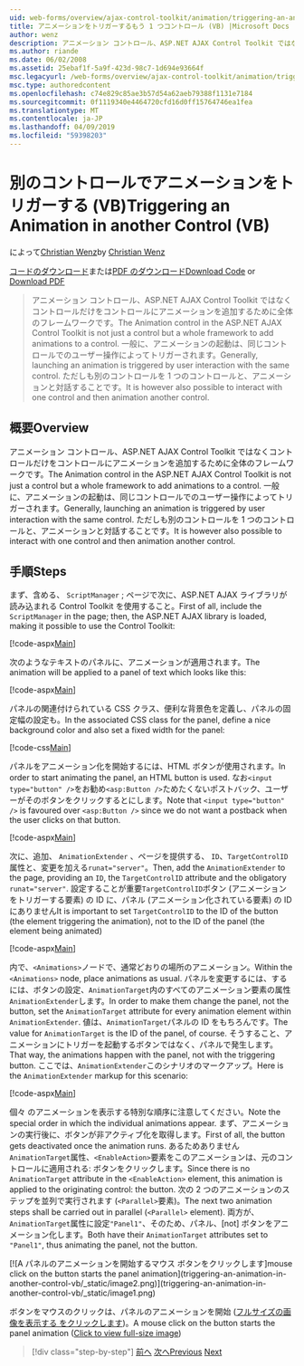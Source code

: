 ```yaml
---
uid: web-forms/overview/ajax-control-toolkit/animation/triggering-an-animation-in-another-control-vb
title: アニメーションをトリガーするもう 1 つコントロール (VB) |Microsoft Docs
author: wenz
description: アニメーション コントロール、ASP.NET AJAX Control Toolkit ではなくコントロールだけをコントロールにアニメーションを追加するために全体のフレームワークです。 一般に、起動する.
ms.author: riande
ms.date: 06/02/2008
ms.assetid: 25ebaf1f-5a9f-423d-98c7-1d694e93664f
msc.legacyurl: /web-forms/overview/ajax-control-toolkit/animation/triggering-an-animation-in-another-control-vb
msc.type: authoredcontent
ms.openlocfilehash: c74e829c85ae3b57d54a62aeb79388f1131e7184
ms.sourcegitcommit: 0f1119340e4464720cfd16d0ff15764746ea1fea
ms.translationtype: MT
ms.contentlocale: ja-JP
ms.lasthandoff: 04/09/2019
ms.locfileid: "59398203"
---
```

# <a name="triggering-an-animation-in-another-control-vb"></a><span data-ttu-id="01eaf-104">別のコントロールでアニメーションをトリガーする (VB)</span><span class="sxs-lookup"><span data-stu-id="01eaf-104">Triggering an Animation in another Control (VB)</span></span>

<span data-ttu-id="01eaf-105">によって[Christian Wenz](https://github.com/wenz)</span><span class="sxs-lookup"><span data-stu-id="01eaf-105">by [Christian Wenz](https://github.com/wenz)</span></span>

<span data-ttu-id="01eaf-106">[コードのダウンロード](http://download.microsoft.com/download/f/9/a/f9a26acd-8df4-4484-8a18-199e4598f411/Animation8.vb.zip)または[PDF のダウンロード](http://download.microsoft.com/download/6/7/1/6718d452-ff89-4d3f-a90e-c74ec2d636a3/animation8VB.pdf)</span><span class="sxs-lookup"><span data-stu-id="01eaf-106">[Download Code](http://download.microsoft.com/download/f/9/a/f9a26acd-8df4-4484-8a18-199e4598f411/Animation8.vb.zip) or [Download PDF](http://download.microsoft.com/download/6/7/1/6718d452-ff89-4d3f-a90e-c74ec2d636a3/animation8VB.pdf)</span></span>

> <span data-ttu-id="01eaf-107">アニメーション コントロール、ASP.NET AJAX Control Toolkit ではなくコントロールだけをコントロールにアニメーションを追加するために全体のフレームワークです。</span><span class="sxs-lookup"><span data-stu-id="01eaf-107">The Animation control in the ASP.NET AJAX Control Toolkit is not just a control but a whole framework to add animations to a control.</span></span> <span data-ttu-id="01eaf-108">一般に、アニメーションの起動は、同じコントロールでのユーザー操作によってトリガーされます。</span><span class="sxs-lookup"><span data-stu-id="01eaf-108">Generally, launching an animation is triggered by user interaction with the same control.</span></span> <span data-ttu-id="01eaf-109">ただしも別のコントロールを 1 つのコントロールと、アニメーションと対話することです。</span><span class="sxs-lookup"><span data-stu-id="01eaf-109">It is however also possible to interact with one control and then animation another control.</span></span>


## <a name="overview"></a><span data-ttu-id="01eaf-110">概要</span><span class="sxs-lookup"><span data-stu-id="01eaf-110">Overview</span></span>

<span data-ttu-id="01eaf-111">アニメーション コントロール、ASP.NET AJAX Control Toolkit ではなくコントロールだけをコントロールにアニメーションを追加するために全体のフレームワークです。</span><span class="sxs-lookup"><span data-stu-id="01eaf-111">The Animation control in the ASP.NET AJAX Control Toolkit is not just a control but a whole framework to add animations to a control.</span></span> <span data-ttu-id="01eaf-112">一般に、アニメーションの起動は、同じコントロールでのユーザー操作によってトリガーされます。</span><span class="sxs-lookup"><span data-stu-id="01eaf-112">Generally, launching an animation is triggered by user interaction with the same control.</span></span> <span data-ttu-id="01eaf-113">ただしも別のコントロールを 1 つのコントロールと、アニメーションと対話することです。</span><span class="sxs-lookup"><span data-stu-id="01eaf-113">It is however also possible to interact with one control and then animation another control.</span></span>

## <a name="steps"></a><span data-ttu-id="01eaf-114">手順</span><span class="sxs-lookup"><span data-stu-id="01eaf-114">Steps</span></span>

<span data-ttu-id="01eaf-115">まず、含める、 `ScriptManager` ; ページで次に、ASP.NET AJAX ライブラリが読み込まれる Control Toolkit を使用すること。</span><span class="sxs-lookup"><span data-stu-id="01eaf-115">First of all, include the `ScriptManager` in the page; then, the ASP.NET AJAX library is loaded, making it possible to use the Control Toolkit:</span></span>

[!code-aspx[Main](triggering-an-animation-in-another-control-vb/samples/sample1.aspx)]

<span data-ttu-id="01eaf-116">次のようなテキストのパネルに、アニメーションが適用されます。</span><span class="sxs-lookup"><span data-stu-id="01eaf-116">The animation will be applied to a panel of text which looks like this:</span></span>

[!code-aspx[Main](triggering-an-animation-in-another-control-vb/samples/sample2.aspx)]

<span data-ttu-id="01eaf-117">パネルの関連付けられている CSS クラス、便利な背景色を定義し、パネルの固定幅の設定も。</span><span class="sxs-lookup"><span data-stu-id="01eaf-117">In the associated CSS class for the panel, define a nice background color and also set a fixed width for the panel:</span></span>

[!code-css[Main](triggering-an-animation-in-another-control-vb/samples/sample3.css)]

<span data-ttu-id="01eaf-118">パネルをアニメーション化を開始するには、HTML ボタンが使用されます。</span><span class="sxs-lookup"><span data-stu-id="01eaf-118">In order to start animating the panel, an HTML button is used.</span></span> <span data-ttu-id="01eaf-119">なお`<input type="button" />`をお勧め`<asp:Button />`ためたくないポストバック、ユーザーがそのボタンをクリックするとにします。</span><span class="sxs-lookup"><span data-stu-id="01eaf-119">Note that `<input type="button" />` is favoured over `<asp:Button />` since we do not want a postback when the user clicks on that button.</span></span>

[!code-aspx[Main](triggering-an-animation-in-another-control-vb/samples/sample4.aspx)]

<span data-ttu-id="01eaf-120">次に、追加、 `AnimationExtender` 、ページを提供する、 `ID`、`TargetControlID`属性と、変更を加える`runat="server"`。</span><span class="sxs-lookup"><span data-stu-id="01eaf-120">Then, add the `AnimationExtender` to the page, providing an `ID`, the `TargetControlID` attribute and the obligatory `runat="server"`.</span></span> <span data-ttu-id="01eaf-121">設定することが重要`TargetControlID`ボタン (アニメーションをトリガーする要素) の ID に、パネル (アニメーション化されている要素) の ID にありません</span><span class="sxs-lookup"><span data-stu-id="01eaf-121">It is important to set `TargetControlID` to the ID of the button (the element triggering the animation), not to the ID of the panel (the element being animated)</span></span>

[!code-aspx[Main](triggering-an-animation-in-another-control-vb/samples/sample5.aspx)]

<span data-ttu-id="01eaf-122">内で、`<Animations>`ノードで、通常どおりの場所のアニメーション。</span><span class="sxs-lookup"><span data-stu-id="01eaf-122">Within the `<Animations>` node, place animations as usual.</span></span> <span data-ttu-id="01eaf-123">パネルを変更するには、するには、ボタンの設定、`AnimationTarget`内のすべてのアニメーション要素の属性`AnimationExtender`します。</span><span class="sxs-lookup"><span data-stu-id="01eaf-123">In order to make them change the panel, not the button, set the `AnimationTarget` attribute for every animation element within `AnimationExtender`.</span></span> <span data-ttu-id="01eaf-124">値は、`AnimationTarget`パネルの ID をもちろんです。</span><span class="sxs-lookup"><span data-stu-id="01eaf-124">The value for `AnimationTarget` is the ID of the panel, of course.</span></span> <span data-ttu-id="01eaf-125">そうすること、アニメーションにトリガーを起動するボタンではなく、パネルで発生します。</span><span class="sxs-lookup"><span data-stu-id="01eaf-125">That way, the animations happen with the panel, not with the triggering button.</span></span> <span data-ttu-id="01eaf-126">ここでは、`AnimationExtender`このシナリオのマークアップ。</span><span class="sxs-lookup"><span data-stu-id="01eaf-126">Here is the `AnimationExtender` markup for this scenario:</span></span>

[!code-aspx[Main](triggering-an-animation-in-another-control-vb/samples/sample6.aspx)]

<span data-ttu-id="01eaf-127">個々 のアニメーションを表示する特別な順序に注意してください。</span><span class="sxs-lookup"><span data-stu-id="01eaf-127">Note the special order in which the individual animations appear.</span></span> <span data-ttu-id="01eaf-128">まず、アニメーションの実行後に、ボタンが非アクティブ化を取得します。</span><span class="sxs-lookup"><span data-stu-id="01eaf-128">First of all, the button gets deactivated once the animation runs.</span></span> <span data-ttu-id="01eaf-129">あるためありません`AnimationTarget`属性、`<EnableAction>`要素をこのアニメーションは、元のコントロールに適用される: ボタンをクリックします。</span><span class="sxs-lookup"><span data-stu-id="01eaf-129">Since there is no `AnimationTarget` attribute in the `<EnableAction>` element, this animation is applied to the originating control: the button.</span></span> <span data-ttu-id="01eaf-130">次の 2 つのアニメーションのステップを並列で実行されます (`<Parallel>`要素)。</span><span class="sxs-lookup"><span data-stu-id="01eaf-130">The next two animation steps shall be carried out in parallel (`<Parallel>` element).</span></span> <span data-ttu-id="01eaf-131">両方が、`AnimationTarget`属性に設定`"Panel1"`、そのため、パネル、[not] ボタンをアニメーション化します。</span><span class="sxs-lookup"><span data-stu-id="01eaf-131">Both have their `AnimationTarget` attributes set to `"Panel1"`, thus animating the panel, not the button.</span></span>


[![A <span data-ttu-id="01eaf-132">パネルのアニメーションを開始するマウス ボタンをクリックします]</span><span class="sxs-lookup"><span data-stu-id="01eaf-132">mouse click on the button starts the panel animation]</span></span>(triggering-an-animation-in-another-control-vb/_static/image2.png)](triggering-an-animation-in-another-control-vb/_static/image1.png)

<span data-ttu-id="01eaf-133">ボタンをマウスのクリックは、パネルのアニメーションを開始 ([フルサイズの画像を表示する をクリックします](triggering-an-animation-in-another-control-vb/_static/image3.png))。</span><span class="sxs-lookup"><span data-stu-id="01eaf-133">A mouse click on the button starts the panel animation ([Click to view full-size image](triggering-an-animation-in-another-control-vb/_static/image3.png))</span></span>

> [!div class="step-by-step"]
> <span data-ttu-id="01eaf-134">[前へ](disabling-actions-during-animation-vb.md)
> [次へ](modifying-animations-from-the-server-side-vb.md)</span><span class="sxs-lookup"><span data-stu-id="01eaf-134">[Previous](disabling-actions-during-animation-vb.md)
[Next](modifying-animations-from-the-server-side-vb.md)</span></span>
